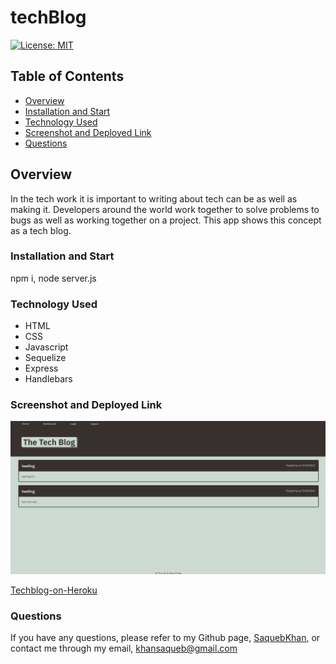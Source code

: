 # techBlog

[![License: MIT](https://img.shields.io/badge/License-MIT-yellow.svg)](https://opensource.org/licenses/MIT)

## Table of Contents
- [Overview](#overview)
- [Installation and Start](#installation-and-start)
- [Technology Used](#technology-used)
- [Screenshot and Deployed Link](#screenshot-and-deployed-link)
- [Questions](#questions)


## Overview

In the tech work it is important to writing about tech can be as well as making it. Developers around the world work together to solve problems to bugs as well as working together on a project. This app shows this concept as a tech blog.

### Installation and Start

npm i, node server.js

### Technology Used

- HTML
- CSS
- Javascript
- Sequelize
- Express
- Handlebars

### Screenshot and Deployed Link

![Techblog-Screenshot](./public/images/techblogss.png)

[Techblog-on-Heroku](https://techblogsk.herokuapp.com/)


### Questions
If you have any questions, please refer to my Github page, [SaquebKhan](https://github.com/SaquebKhan), or contact me through my email, khansaqueb@gmail.com